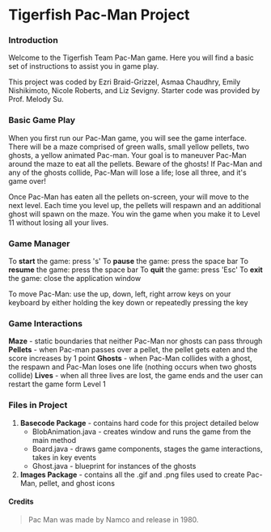 # Tigerfish Pac-Man Project


### Introduction

Welcome to the Tigerfish Team Pac-Man game. Here you will find a basic set of instructions to assist you in game play.

This project was coded by Ezri Braid-Grizzel, Asmaa Chaudhry, Emily Nishikimoto, Nicole Roberts, and Liz Sevigny. Starter code was provided by Prof. Melody Su.


### Basic Game Play

When you first run our Pac-Man game, you will see the game interface. There will be a maze comprised of 
green walls, small yellow pellets, two ghosts, a yellow animated Pac-man. Your goal is to maneuver 
Pac-Man around the maze to eat all the pellets. Beware of the ghosts! If Pac-Man and any of the ghosts collide,
Pac-Man will lose a life; lose all three, and it's game over!


Once Pac-Man has eaten all the pellets on-screen, your will move to the next level. Each time you level up, the 
pellets will respawn and an additional ghost will spawn on the maze. You win the game when you make it to
Level 11 without losing all your lives. 


### Game Manager


To **start** the game: press 's'
To **pause** the game: press the space bar
To **resume** the game: press the space bar
To **quit** the game: press 'Esc'
To **exit** the game: close the application window

To move Pac-Man: use the up, down, left, right arrow 
keys on your keyboard by either holding the key down 
or repeatedly pressing the key


### Game Interactions


**Maze** - static boundaries that neither Pac-Man nor ghosts can pass through
**Pellets** - when Pac-man passes over a pellet, the pellet gets eaten and the score increases by 1 point
**Ghosts** - when Pac-Man collides with a ghost, the respawn and Pac-Man loses one life (nothing occurs
when two ghosts collide)
**Lives** - when all three lives are lost, the game ends and the user can restart the game form Level 1


### Files in Project

1. **Basecode Package** - contains hard code for this project detailed below
	* BlobAnimation.java - creates window and runs the game from the main method
	* Board.java - draws game components, stages the game interactions, takes in key events
	* Ghost.java - blueprint for instances of the ghosts
2. **Images Package** - contains all the .gif and .png files used to create Pac-Man, pellet, and ghost icons


#### Credits

> Pac Man was made by Namco and release in 1980.
